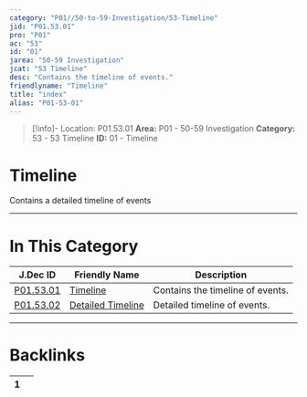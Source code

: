 ```yaml
---
category: "P01//50-to-59-Investigation/53-Timeline"
jid: "P01.53.01"
pro: "P01"
ac: "53"
id: "01"
jarea: "50-59 Investigation"
jcat: "53 Timeline"
desc: "Contains the timeline of events."
friendlyname: "Timeline"
title: "index"
alias: "P01-53-01"
---
```

>[!info]- Location: P01.53.01
>**Area:** P01 - 50-59 Investigation
>**Category:** 53 - 53 Timeline
>**ID:** 01 - Timeline

# Timeline

Contains a detailed timeline of events
 


---
# In This Category

| J.Dec ID                                                                                     | Friendly Name                                                                                        | Description                      |
| -------------------------------------------------------------------------------------------- | ---------------------------------------------------------------------------------------------------- | -------------------------------- |
| [P01.53.01](index.md)                | [Timeline](index.md)                         | Contains the timeline of events. |
| [P01.53.02](./02-Detailed-Timeline.md) | [Detailed Timeline](./02-Detailed-Timeline.md) | Detailed timeline of events.     |


---
# Backlinks
<div><table class="dataview table-view-table"><thead class="table-view-thead"><tr class="table-view-tr-header"><th class="table-view-th"><span></span><span class="dataview small-text">1</span></th><th class="table-view-th"><span></span></th></tr></thead><tbody class="table-view-tbody"></tbody></table></div>